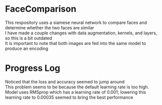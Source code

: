 # FaceComparison
This respository uses a siamese neural network to compare faces and determine whether the two faces are similar\
I have made a couple changes with data augmentation, kernels, and layers, so this is a bit outdated\
It is important to note that both images are fed into the same model to produce an encoding

# Progress Log
Noticed that the loss and accuracy seemed to jump around\
This problem seems to be because the default learning rate is too high.
Model uses RMSprop which has a learning rate of 0.001; lowering this learning rate to 0.00035 seemed to bring the best performance
